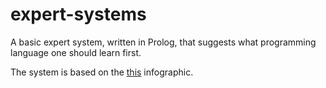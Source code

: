 # expert-systems
A basic expert system, written in Prolog, that suggests what programming language one should learn first.

The system is based on the [this](http://cdn2.carlcheo.com/wp-content/uploads/2014/12/which-programming-language-should-i-learn-first-infographic.png) infographic.
